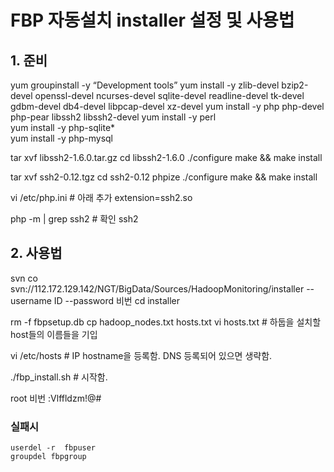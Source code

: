 
# FBP 자동설치 installer 설정 및 사용법 


## 1.  준비
yum groupinstall -y “Development tools”
yum install -y zlib-devel bzip2-devel openssl-devel ncurses-devel sqlite-devel readline-devel tk-devel gdbm-devel db4-devel libpcap-devel xz-devel
yum install -y php  php-devel php-pear libssh2 libssh2-devel
yum install -y perl  
yum install -y php-sqlite*  
yum install -y php-mysql


tar xvf libssh2-1.6.0.tar.gz
cd libssh2-1.6.0 
./configure
make && make install


tar xvf ssh2-0.12.tgz
cd ssh2-0.12
phpize
./configure
make && make install


vi /etc/php.ini  # 아래  추가 
extension=ssh2.so

php -m | grep ssh2 # 확인
ssh2  

## 2. 사용법
svn co  svn://112.172.129.142/NGT/BigData/Sources/HadoopMonitoring/installer  --username  ID  --password 비번
cd installer 

rm -f fbpsetup.db
cp hadoop_nodes.txt hosts.txt
vi hosts.txt  # 하둡을 설치할 host들의 이름들을 기입

vi /etc/hosts # IP  hostname을 등록함. DNS 등록되어 있으면 생략함.

./fbp_install.sh  # 시작함. 

root 비번 :Vlffldzm!@#


### 실패시
```
userdel -r  fbpuser 
groupdel fbpgroup
```